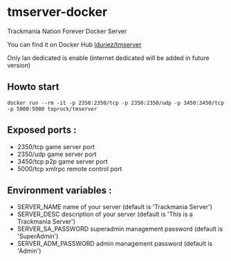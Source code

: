 # tmserver-docker
Trackmania Nation Forever Docker Server

You can find it on Docker Hub [lduriez/tmserver](https://hub.docker.com/r/lduriez/tmserver)

Only lan dedicated is enable (internet dedicated will be added in future version)

## Howto start

```docker run --rm -it -p 2350:2350/tcp -p 2350:2350/udp -p 3450:3450/tcp -p 5000:5000 toprock/tmserver```

## Exposed ports :
* 2350/tcp game server port
* 2350/udp game server port
* 3450/tcp p2p game server port
* 5000/tcp xmlrpc remote control port

## Environment variables :
* SERVER_NAME name of your server (default is 'Trackmania Server')
* SERVER_DESC description of your server (default is 'This is a Trackmania Server')
* SERVER_SA_PASSWORD superadmin management password  (default is 'SuperAdmin')
* SERVER_ADM_PASSWORD admin management password (default is 'Admin')
